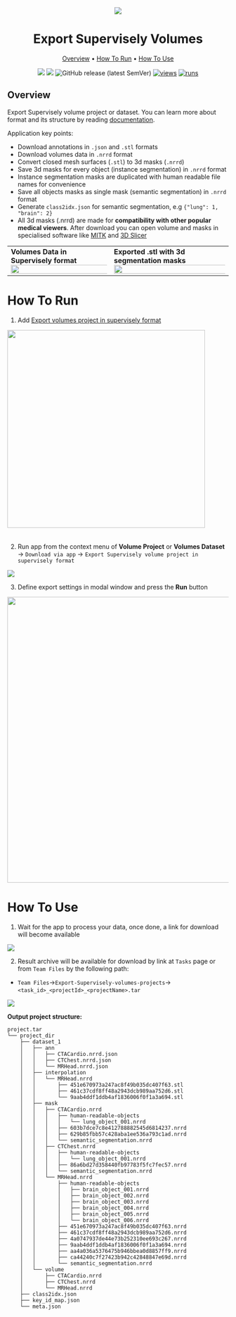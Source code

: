 <div align="center" markdown>

<img src="https://user-images.githubusercontent.com/48913536/204284300-a30b77c2-4381-467d-ab95-c993f133241f.png">

# Export Supervisely Volumes

<p align="center">
  <a href="#Overview">Overview</a> •
  <a href="#How-To-Run">How To Run</a> •
  <a href="#How-To-Use">How To Use</a>
</p>



[![](https://img.shields.io/badge/supervisely-ecosystem-brightgreen)](https://ecosystem.supervise.ly/apps/export-volume-project)
[![](https://img.shields.io/badge/slack-chat-green.svg?logo=slack)](https://supervise.ly/slack)
![GitHub release (latest SemVer)](https://img.shields.io/github/v/release/supervisely-ecosystem/export-volume-project)
[![views](https://app.supervise.ly/img/badges/views/supervisely-ecosystem/export-volume-project.png)](https://supervise.ly)
[![runs](https://app.supervise.ly/img/badges/runs/supervisely-ecosystem/export-volume-project.png)](https://supervise.ly)

</div>

## Overview

Export Supervisely volume project or dataset. You can learn more about format and its structure by reading [documentation](https://docs.supervise.ly/data-organization/00_ann_format_navi/08_supervisely_format_volume).


Application key points:
- Download annotations in `.json` and `.stl` formats
- Download volumes data in `.nrrd` format
- Convert closed mesh surfaces (`.stl`) to 3d masks (`.nrrd`)
- Save 3d masks for every object (instance segmentation) in `.nrrd` format
- Instance segmentation masks are duplicated with human readable file names for convenience
- Save all objects masks as single mask (semantic segmentation) in `.nrrd` format
- Generate `class2idx.json` for semantic segmentation, e.g `{"lung": 1, "brain": 2}`
- All 3d masks (.nrrd) are made for **compatibility with other popular medical viewers**. After download you can open volume and masks in specialised software like [MITK](http://www.mitk.org/) and [3D Slicer](https://www.slicer.org/)

<div>
  <table>
    <tr style="width: 100%">
      <td>
        <b>Volumes Data in Supervisely format</b>
        <img src="https://github.com/supervisely-ecosystem/export-volume-project/releases/download/v1.0.1/interface.gif?raw=true" style="width:150%;"/>
      </td>
      <td>
        <b>Exported .stl with 3d segmentation masks</b>
        <img src="https://github.com/supervisely-ecosystem/export-volume-project/releases/download/v1.0.1/slicer_result.gif?raw=true" style="width:150%;"/>
      </td>
    </tr>
  </table>
</div>


# How To Run 

1. Add  [Export volumes project in supervisely format](https://ecosystem.supervise.ly/apps/export-volume-project)

<img data-key="sly-module-link" data-module-slug="supervisely-ecosystem/export-volume-project" src="https://i.imgur.com/DnAVFlZ.png" width="450px" style='padding-bottom: 20px'/>

2. Run app from the context menu of **Volume Project** or **Volumes Dataset** -> `Download via app` -> `Export Supervisely volume project in supervisely format`

<img src="https://imgur.com/xGX2kjq.png"/>

3. Define export settings in modal window and press the **Run** button

<div align="center" markdown>
<img src="https://i.imgur.com/ty0wHZJ.png" width="650"/>
</div>

# How To Use 

1. Wait for the app to process your data, once done, a link for download will become available
<img src="https://imgur.com/9SYRK5n.png"/>

2. Result archive will be available for download by link at `Tasks` page or from `Team Files` by the following path:


* `Team Files`->`Export-Supervisely-volumes-projects`->`<task_id>_<projectId>_<projectName>.tar`
<img src="https://imgur.com/02KtweO.png"/>

**Output project structure:**
```text
project.tar
└── project_dir
    ├── dataset_1
    │   ├── ann
    │   │   ├── CTACardio.nrrd.json
    │   │   ├── CTChest.nrrd.json
    │   │   └── MRHead.nrrd.json
    │   ├── interpolation
    │   │   └── MRHead.nrrd
    │   │       ├── 451e670973a247ac8f49b035dc407f63.stl
    │   │       ├── 461c37cdf8ff48a2943dcb989aa752d6.stl
    │   │       └── 9aab4ddf1ddb4af1836006f0f1a3a694.stl
    │   ├── mask
    │   │   ├── CTACardio.nrrd
    │   │   │   ├── human-readable-objects
    │   │   │   │   └── lung_object_001.nrrd
    │   │   │   ├── 603b7dce7c8e412788882545d6814237.nrrd
    │   │   │   ├── 629b85fbb57c428aba1ee536a793c1ad.nrrd
    │   │   │   └── semantic_segmentation.nrrd
    │   │   ├── CTChest.nrrd
    │   │   │   ├── human-readable-objects
    │   │   │   │   └── lung_object_001.nrrd
    │   │   │   ├── 86a6bd27d358440fb97783f5fc7fec57.nrrd
    │   │   │   └── semantic_segmentation.nrrd
    │   │   └── MRHead.nrrd
    │   │       ├── human-readable-objects
    │   │       │   ├── brain_object_001.nrrd
    │   │       │   ├── brain_object_002.nrrd
    │   │       │   ├── brain_object_003.nrrd
    │   │       │   ├── brain_object_004.nrrd
    │   │       │   ├── brain_object_005.nrrd
    │   │       │   └── brain_object_006.nrrd
    │   │       ├── 451e670973a247ac8f49b035dc407f63.nrrd
    │   │       ├── 461c37cdf8ff48a2943dcb989aa752d6.nrrd
    │   │       ├── 4a0747937de44e73b252310ee693c267.nrrd
    │   │       ├── 9aab4ddf1ddb4af1836006f0f1a3a694.nrrd
    │   │       ├── aa4a036a5376475b946bbea0d8857ff9.nrrd
    │   │       ├── ca44240c7f27423b942c42848847e69d.nrrd
    │   │       └── semantic_segmentation.nrrd
    │   └── volume
    │       ├── CTACardio.nrrd
    │       ├── CTChest.nrrd
    │       └── MRHead.nrrd
    ├── class2idx.json
    ├── key_id_map.json
    └── meta.json
```
